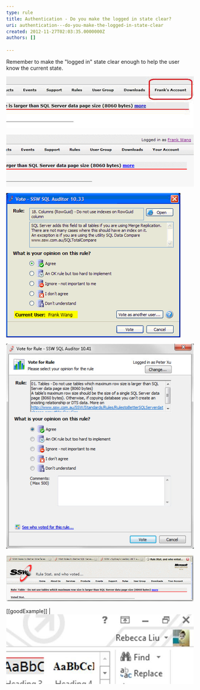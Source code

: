 ```yaml
---
type: rule
title: Authentication - Do you make the logged in state clear?
uri: authentication---do-you-make-the-logged-in-state-clear
created: 2012-11-27T02:03:35.0000000Z
authors: []

---
```


Remember to make the "logged in" state clear enough to help the user know the current state.
 
![ Bad Example on Web form - The user is logged in, but it isn't very clear](../../assets/weblogin_bad.gif)

![ Good Example on Web form - It's clear that the user is logged in](../../assets/weblogin_good.gif)

![ Bad Example on Win form - The user is logged in, but it isn't very clear](../../assets/winlogin_bad.gif)

![ Good Example on Win form - It's clear that the user is logged in](../../assets/BetterInterface_sqlAuditorLogin.jpg)

![ Good Example on Web form - Logged off state](../../assets/weblogoff.gif)

[[goodExample]]
| ![ Good Example – Metro UI’s new logged in state <br>   ](MetroLoggedIn.jpg)
